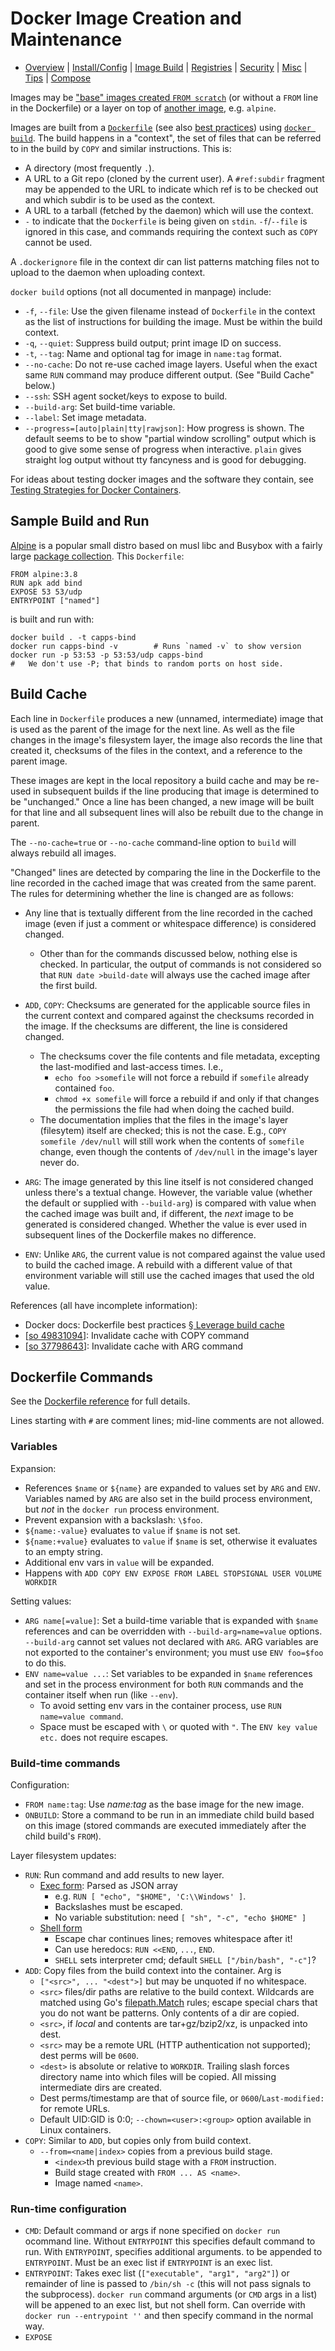 Docker Image Creation and Maintenance
=====================================

* [Overview](README.md) | [Install/Config](config.md) | [Image Build](image.md)
  | [Registries](registries.md) | [Security](security.md) | [Misc](misc.md)
  | [Tips](tips.md) | [Compose](compose.md)

Images may be ["base" images created `FROM scratch`][base] (or without
a `FROM` line in the Dockerfile) or a layer on top of [another image],
e.g. `alpine`.

Images are built from a [`Dockerfile`][] (see also [best practices])
using [`docker build`]. The build happens in a "context", the set of
files that can be referred to in the build by `COPY` and similar
instructions. This is:
- A directory (most frequently `.`).
- A URL to a Git repo (cloned by the current user). A `#ref:subdir`
  fragment may be appended to the URL to indicate which ref is to be
  checked out and which subdir is to be used as the context.
- A URL to a tarball (fetched by the daemon) which will use the
  context.
- `-` to indicate that the `Dockerfile` is being given on `stdin`.
  `-f`/`--file` is ignored in this case, and commands requiring
  the context such as `COPY` cannot be used.

A `.dockerignore` file in the context dir can list patterns matching
files not to upload to the daemon when uploading context.

`docker build` options (not all documented in manpage) include:
- `-f`, `--file`: Use the given filename instead of `Dockerfile` in the
  context as the list of instructions for building the image. Must be
  within the build context.
- `-q`, `--quiet`: Suppress build output; print image ID on success.
- `-t`, `--tag`: Name and optional tag for image in `name:tag` format.
- `--no-cache`: Do not re-use cached image layers. Useful when the exact
  same `RUN` command may produce different output. (See "Build Cache" below.)
- `--ssh`: SSH agent socket/keys to expose to build.
- `--build-arg`: Set build-time variable.
- `--label`: Set image metadata.
- `--progress=[auto|plain|tty|rawjson]`: How progress is shown. The default
  seems to be to show "partial window scrolling" output which is good to
  give some sense of progress when interactive. `plain` gives straight
  log output without tty fancyness and is good for debugging.

For ideas about testing docker images and the software they contain,
see [Testing Strategies for Docker Containers][terra-testing].


Sample Build and Run
--------------------

[Alpine] is a popular small distro based on musl libc and Busybox with
a fairly large [package collection][alp-pkg]. This `Dockerfile`:

    FROM alpine:3.8
    RUN apk add bind
    EXPOSE 53 53/udp
    ENTRYPOINT ["named"]

is built and run with:

    docker build . -t capps-bind
    docker run capps-bind -v        # Runs `named -v` to show version
    docker run -p 53:53 -p 53:53/udp capps-bind
    #   We don't use -P; that binds to random ports on host side.


Build Cache
-----------

Each line in `Dockerfile` produces a new (unnamed, intermediate) image that
is used as the parent of the image for the next line. As well as the file
changes in the image's filesystem layer, the image also records the line
that created it, checksums of the files in the context, and a reference to
the parent image.

These images are kept in the local repository a build cache and may be
re-used in subsequent builds if the line producing that image is determined
to be "unchanged." Once a line has been changed, a new image will be built
for that line and all subsequent lines will also be rebuilt due to the
change in parent.

The `--no-cache=true` or `--no-cache` command-line option to `build` will
always rebuild all images.

"Changed" lines are detected by comparing the line in the Dockerfile to the
line recorded in the cached image that was created from the same parent.
The rules for determining whether the line is changed are as follows:

* Any line that is textually different from the line recorded in the cached
  image (even if just a comment or whitespace difference) is considered
  changed.
  - Other than for the commands discussed below, nothing else is checked.
    In particular, the output of commands is not considered so that `RUN
    date >build-date` will always use the cached image after the first
    build.

* `ADD`, `COPY`: Checksums are generated for the applicable source files in
  the current context and compared against the checksums recorded in the
  image. If the checksums are different, the line is considered changed.
  - The checksums cover the file contents and file metadata, excepting the
    last-modified and last-access times. I.e.,
    - `echo foo >somefile` will not force a rebuild if `somefile` already
      contained `foo`.
    - `chmod +x somefile` will force a rebuild if and only if that changes
      the permissions the file had when doing the cached build.
  - The documentation implies that the files in the image's layer
    (filesytem) itself are checked; this is not the case. E.g., `COPY
    somefile /dev/null` will still work when the contents of `somefile`
    change, even though the contents of `/dev/null` in the image's layer
    never do.

* `ARG`: The image generated by this line itself is not considered changed
  unless there's a textual change. However, the variable value (whether the
  default or supplied with `--build-arg`) is compared with value when the
  cached image was built and, if different, the _next_ image to be
  generated is considered changed. Whether the value is ever used in
  subsequent lines of the Dockerfile makes no difference.

* `ENV`: Unlike `ARG`, the current value is not compared against the value
  used to build the cached image. A rebuild with a different value of that
  environment variable will still use the cached images that used the old
  value.

References (all have incomplete information):
- Docker docs: Dockerfile best practices [§ Leverage build cache][dd-dbp-lbc]
- [[so 49831094]]: Invalidate cache with COPY command
- [[so 37798643]]: Invalidate cache with ARG command


Dockerfile Commands
-------------------

See the [Dockerfile reference][`Dockerfile`] for full details.

Lines starting with `#` are comment lines; mid-line comments are not
allowed.

### Variables

Expansion:
- References `$name` or `${name}` are expanded to values set by `ARG`
  and `ENV`. Variables named by `ARG` are also set in the build process
  environment, but _not_ in the `docker run` process environment.
- Prevent expansion with a backslash: `\$foo`.
- `${name:-value}` evaluates to `value` if `$name` is not set.
- `${name:+value}` evaluates to `value` if `$name` is set, otherwise
  it evaluates to an empty string.
- Additional env vars in `value` will be expanded.
- Happens with `ADD COPY ENV EXPOSE FROM LABEL STOPSIGNAL USER VOLUME
  WORKDIR`

Setting values:
- `ARG name[=value]`: Set a build-time variable that is expanded with
  `$name` references and can be overridden with `--build-arg=name=value`
  options. `--build-arg` cannot set values not declared with `ARG`.
  ARG variables are not exported to the container's environment;
  you must use `ENV foo=$foo` to do this.
- `ENV name=value ...`: Set variables to be expanded in `$name`
  references and set in the process environment for both `RUN`
  commands and the container itself when run (like `--env`).
  - To avoid setting env vars in the container process, use `RUN
    name=value command`.
  - Space must be escaped with `\` or quoted with `"`. The `ENV key
    value etc.` does not require escapes.


### Build-time commands

Configuration:
- `FROM name:tag`: Use _name:tag_ as the base image for the new image.
- `ONBUILD`: Store a command to be run in an immediate child build
  based on this image (stored commands are executed immediately after
  the child build's `FROM`).

Layer filesystem updates:
- `RUN`: Run command and add results to new layer.
  - [Exec form]: Parsed as JSON array
    - e.g. `RUN [ "echo", "$HOME", 'C:\\Windows' ]`.
    - Backslashes must be escaped.
    - No variable substitution: need `[ "sh", "-c", "echo $HOME" ]`
  - [Shell form]
    - Escape char continues lines; removes whitespace after it!
    - Can use heredocs: `RUN <<END`, `...`, `END`.
    - `SHELL` sets interpreter cmd; default `SHELL ["/bin/bash", "-c"]`?
- `ADD`: Copy files from the build context into the container. Arg is
  - `["<src>", ... "<dest">]` but may be unquoted if no whitespace.
  - `<src>` files/dir paths are relative to the build context.
    Wildcards are matched using Go's [filepath.Match] rules; escape
    special chars that you do not want be patterns. Only contents of a
    dir are copied.
  - `<src>`, if _local_ and contents are tar+gz/bzip2/xz, is unpacked
    into dest.
  - `<src>` may be a remote URL (HTTP authentication not supported);
    dest perms will be `0600`.
  - `<dest>` is absolute or relative to `WORKDIR`. Trailing slash
    forces directory name into which files will be copied. All missing
    intermediate dirs are created.
  - Dest perms/timestamp are that of source file, or
    `0600`/`Last-modified:` for remote URLs.
  - Default UID:GID is 0:0; `--chown=<user>:<group>` option available
    in Linux containers.
- `COPY`: Similar to `ADD`, but copies only from build context.
  - `--from=<name|index>` copies from a previous build stage.
    - `<index>`th previous build stage with a `FROM` instruction.
    - Build stage created with `FROM ... AS <name>`.
    - Image named `<name>`.

### Run-time configuration

- `CMD`: Default command or args if none specified on `docker run`
  ocommand line. Without `ENTRYPOINT` this specifies default command
  to run. With `ENTRYPOINT`, specifies additional arguments. to be
  appended to `ENTRYPOINT`. Must be an exec list if `ENTRYPOINT` is an
  exec list.
- `ENTRYPOINT`: Takes exec list (`["executable", "arg1", "arg2"]`) or
  remainder of line is passed to `/bin/sh -c` (this will not pass
  signals to the subprocess). `docker run` command arguments (or `CMD`
  args in a list) will be appened to an exec list, but not shell form.
  Can override with `docker run --entrypoint ''` and then specify
  command in the normal way.
- `EXPOSE`



<!-------------------------------------------------------------------->
[`Dockerfile`]: https://docs.docker.com/engine/reference/builder/

[`docker build`]: https://docs.docker.com/engine/reference/commandline/build/
[another image]: config.md#public-docker-images
[base]: https://docs.docker.com/develop/develop-images/baseimages/
[best practices]: https://docs.docker.com/develop/develop-images/dockerfile_best-practices/
[terra-testing]: https://alexei-led.github.io/post/docker_testing/

[alp-pkg]: https://pkgs.alpinelinux.org/packages
[alpine]: https://hub.docker.com/_/alpine/

[dd-dbp-lbc]: https://docs.docker.com/develop/develop-images/dockerfile_best-practices/#leverage-build-cache
[so 37798643]: https://stackoverflow.com/a/37798643/107294
[so 49831094]: https://stackoverflow.com/a/49831094/107294

[exec form]: https://docs.docker.com/reference/dockerfile/#exec-form
[filepath.Match]: http://golang.org/pkg/path/filepath#Match
[shell form]: https://docs.docker.com/reference/dockerfile/#shell-form
